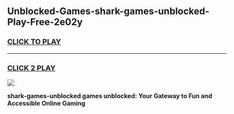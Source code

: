 
## Unblocked-Games-shark-games-unblocked-Play-Free-2e02y
<h3>
<a href="https://premium76.site?title=shark-games-unblocked&ref=15A">CLICK TO PLAY</a></h3>
<hr>

<h3>
<a href="https://premium76.site?title=shark-games-unblocked&ref=15A">CLICK 2 PLAY</a>
  
</h3>

<a href="https://premium76.site?title=shark-games-unblocked&ref=15A"><img src="https://clearcache.store/games.png"></a>


**shark-games-unblocked games unblocked: Your Gateway to Fun and Accessible Online Gaming**

